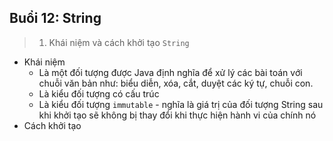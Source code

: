 ## Buổi 12: String

> 1. Khái niệm và cách khởi tạo `String`
- Khái niệm
    - Là một đối tượng được Java định nghĩa để xử lý các bài toán với chuỗi văn bản như: biểu diễn, xóa, cắt, duyệt các ký tự, chuỗi con.
    - Là kiểu đối tượng có cấu trúc
    - Là kiểu đối tượng `immutable` - nghĩa là giá trị của đối tượng String sau khi khởi tạo sẽ không bị thay đổi khi thực hiện hành vi của chính nó
- Cách khởi tạo
    